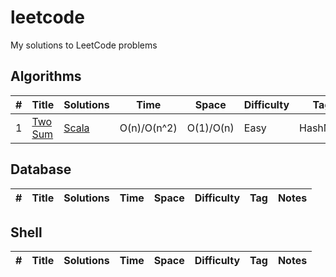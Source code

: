 # leetcode

My solutions to LeetCode problems

## Algorithms

|  #  |      Title     |   Solutions   | Time          | Space         | Difficulty  | Tag          | Notes
|-----|----------------|---------------|---------------|---------------|-------------|--------------|-----
|1|[Two Sum](https://leetcode.com/problems/two-sum/)|[Scala](../master/src/main/scala/com/karlkyck/leetcode/algorithms/twosum/Solution.scala)| O(n)/O(n^2)|O(1)/O(n) | Easy| HashMap

## Database

|  #  |      Title     |   Solutions   | Time          | Space         | Difficulty  | Tag          | Notes
|-----|----------------|---------------|---------------|---------------|-------------|--------------|-----


## Shell

|  #  |      Title     |   Solutions   | Time          | Space         | Difficulty  | Tag          | Notes
|-----|----------------|---------------|---------------|---------------|-------------|--------------|-----
